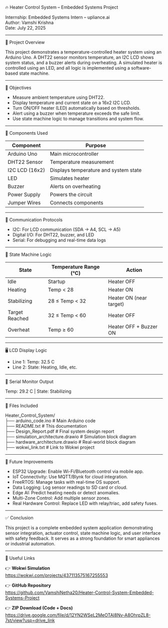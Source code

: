 🔥 Heater Control System – Embedded Systems Project

Internship: Embedded Systems Intern – upliance.ai  
Author: Vamshi Krishna  
Date: July 22, 2025

------------------------------------------------------------
📌 Project Overview

This project demonstrates a temperature-controlled heater system using an Arduino Uno. A DHT22 sensor monitors temperature, an I2C LCD shows system status, and a buzzer alerts during overheating. A simulated heater is controlled using an LED, and all logic is implemented using a software-based state machine.

------------------------------------------------------------
🎯 Objectives

- Measure ambient temperature using DHT22.
- Display temperature and current state on a 16x2 I2C LCD.
- Turn ON/OFF heater (LED) automatically based on thresholds.
- Alert using a buzzer when temperature exceeds the safe limit.
- Use state machine logic to manage transitions and system flow.

------------------------------------------------------------
🧰 Components Used

Component        | Purpose
------------------|----------------------------------------
Arduino Uno      | Main microcontroller
DHT22 Sensor     | Temperature measurement
I2C LCD (16x2)   | Displays temperature and system state
LED              | Simulates heater
Buzzer           | Alerts on overheating
Power Supply     | Powers the circuit
Jumper Wires     | Connects components

------------------------------------------------------------
📡 Communication Protocols

- I2C: For LCD communication (SDA → A4, SCL → A5)
- Digital I/O: For DHT22, buzzer, and LED
- Serial: For debugging and real-time data logs

------------------------------------------------------------
🧠 State Machine Logic

State            | Temperature Range (°C) | Action
------------------|------------------------|------------------------------------
Idle             | Startup                | Heater OFF
Heating          | Temp < 28              | Heater ON
Stabilizing      | 28 ≤ Temp < 32         | Heater ON (near target)
Target Reached   | 32 ≤ Temp < 60         | Heater OFF
Overheat         | Temp ≥ 60              | Heater OFF + Buzzer ON

------------------------------------------------------------
🖥️ LCD Display Logic

- Line 1: Temp: 32.5 C
- Line 2: State: Heating, Idle, etc.

------------------------------------------------------------
🧪 Serial Monitor Output

Temp: 29.2 C | State: Stabilizing

------------------------------------------------------------
🧰 Files Included

Heater_Control_System/  
├── arduino_code.ino                 # Main Arduino code  
├── README.txt                       # This documentation  
├── Design_Report.pdf                # Final system design report  
├── simulation_architecture.drawio   # Simulation block diagram  
├── hardware_architecture.drawio     # Real-world block diagram  
├── wokwi_link.txt                   # Link to Wokwi project  

------------------------------------------------------------
🚀 Future Improvements

- ESP32 Upgrade: Enable Wi-Fi/Bluetooth control via mobile app.
- IoT Connectivity: Use MQTT/Blynk for cloud integration.
- FreeRTOS: Manage tasks with real-time OS support.
- Data Logging: Log sensor readings to SD card or cloud.
- Edge AI: Predict heating needs or detect anomalies.
- Multi-Zone Control: Add multiple sensor zones.
- Real Hardware Control: Replace LED with relay/triac, add safety fuses.

------------------------------------------------------------
✅ Conclusion

This project is a complete embedded system application demonstrating sensor integration, actuator control, state machine logic, and user interface with safety feedback. It serves as a strong foundation for smart appliances or industrial automation.

------------------------------------------------------------
🔗 Useful Links

👉 **Wokwi Simulation**  
https://wokwi.com/projects/437113575167255553

👉 **GitHub Repository**  
https://github.com/VamshiNetha20/Heater-Control-System-Embedded-Systems-Project

👉 **ZIP Download (Code + Docs)**  
https://drive.google.com/file/d/12YN2WSeL2MeOTAI8Nv-A8OhrpZL8-7st/view?usp=drive_link
